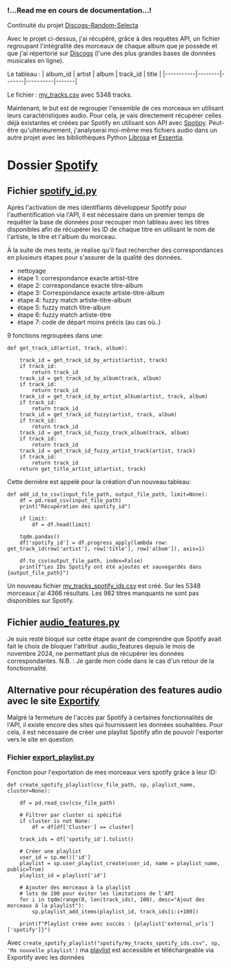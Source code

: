 ### !...Read me en cours de documentation...!

Continuité du projet [Discogs-Random-Selecta](https://github.com/Ben-TerraPi/Discogs-Random-Selecta)


Avec le projet ci-dessus, j'ai récupéré, grâce à des requêtes API, un fichier regroupant l'intégralité des morceaux de chaque album que je possède et que j'ai répertorié sur [Discogs](https://www.discogs.com/) (l'une des plus grandes bases de données musicales en ligne).

Le tableau :
| album_id  | artist | album | track_id | title |
|-----------|--------|-------|----------|-------|

Le fichier : [my_tracks.csv](https://github.com/Ben-TerraPi/Discogs-Random-Selecta/blob/main/my_tracks.csv) avec 5348 tracks.

Maintenant, le but est de regrouper l'ensemble de ces morceaux en utilisant leurs caractéristiques audio. Pour cela, je vais directement récupérer celles déjà existantes et créées par Spotify en utilisant son API avec [Spotipy](https://spotipy.readthedocs.io/en/2.25.1/). Peut-être qu'ultérieurement, j'analyserai moi-même mes fichiers audio dans un autre projet avec les bibliothèques Python [Librosa](https://librosa.org/doc/latest/index.html#) et [Essentia](https://essentia.upf.edu/index.html#).

# Dossier [Spotify](https://github.com/Ben-TerraPi/clustering_with_audio_feature/tree/main/spotify)

## Fichier [spotify_id.py](https://github.com/Ben-TerraPi/clustering_with_audio_feature/blob/main/spotify/spotify_id.py)

Après l'activation de mes identifiants développeur Spotify pour l'authentification via l'API, il est nécessaire dans un premier temps de requêter la base de données pour recouper mon tableau avec les titres disponibles afin de récupérer les ID de chaque titre en utilisant le nom de l'artiste, le titre et l'album du morceau.

À la suite de mes tests, je réalise qu'il faut rechercher des correspondances en plusieurs étapes pour s'assurer de la qualité des données.

- nettoyage
- étape 1: correspondance exacte artist-titre
- étape 2: correspondance exacte titre-album
- étape 3: Correspondance exacte artiste-titre-album
- étape 4: fuzzy match artiste-titre-album
- étape 5: fuzzy match titre-album
- étape 6: fuzzy match artiste-titre
- étape 7: code de départ moins précis (au cas où..)

9 fonctions regroupées dans une:

```
def get_track_id(artist, track, album):

    track_id = get_track_id_by_artist(artist, track)
    if track_id:
        return track_id
    track_id = get_track_id_by_album(track, album)
    if track_id:
        return track_id
    track_id = get_track_id_by_artist_album(artist, track, album)
    if track_id:
        return track_id
    track_id = get_track_id_fuzzy(artist, track, album)
    if track_id:
        return track_id
    track_id = get_track_id_fuzzy_track_album(track, album)
    if track_id:
        return track_id
    track_id = get_track_id_fuzzy_artist_track(artist, track)
    if track_id:
        return track_id
    return get_title_artist_id(artist, track)
```

Cette dernière est appelé pour la création d'un nouveau tableau:

```
def add_id_to_csv(input_file_path, output_file_path, limit=None):
    df = pd.read_csv(input_file_path)
    print("Récupération des spotify_id")

    if limit:
        df = df.head(limit)

    tqdm.pandas()
    df['spotify_id'] = df.progress_apply(lambda row: get_track_id(row['artist'], row['title'], row['album']), axis=1)

    df.to_csv(output_file_path, index=False)
    print(f"Les IDs Spotify ont été ajoutés et sauvegardés dans {output_file_path}")
```

Un nouveau fichier [my_tracks_spotify_ids.csv](https://github.com/Ben-TerraPi/Discogs-Random-Selecta/blob/main/my_tracks.csv) est créé. Sur les 5348 morceaux j'ai 4366 résultats. Les 982 titres manquants ne sont pas disponibles sur Spotify.


## Fichier [audio_features.py](https://github.com/Ben-TerraPi/clustering_with_audio_feature/blob/main/spotify/audio_features.py)

Je suis resté bloqué sur cette étape avant de comprendre que Spotify avait fait le choix de bloquer l'attribut .audio_features depuis le mois de novembre 2024, ne permettant plus de récupérer les données correspondantes. 
N.B. : Je garde mon code dans le cas d'un retour de la fonctionnalité.

## Alternative pour récupération des features audio avec le site [Exportify](https://exportify.net/)

Malgré la fermeture de l'accès par Spotify à certaines fonctionnalités de l'API, il existe encore des sites qui fournissent les données souhaitées. Pour cela, il est nécessaire de créer une playlist Spotify afin de pouvoir l'exporter vers le site en question.

### Fichier [export_playlist.py](https://github.com/Ben-TerraPi/clustering_with_audio_feature/blob/main/spotify/export_playlist.py)

Fonction pour l'exportation de mes morceaux vers spotify grâce à leur ID:

```
def create_spotify_playlist(csv_file_path, sp, playlist_name, cluster=None):

    df = pd.read_csv(csv_file_path)

    # Filtrer par cluster si spécifié
    if cluster is not None:
        df = df[df['Cluster'] == cluster]

    track_ids = df['spotify_id'].tolist()

    # Créer une playlist
    user_id = sp.me()['id']
    playlist = sp.user_playlist_create(user_id, name = playlist_name, public=True)
    playlist_id = playlist['id']

    # Ajouter des morceaux à la playlist
    # lots de 100 pour éviter les limitations de l'API
    for i in tqdm(range(0, len(track_ids), 100), desc="Ajout des morceaux à la playlist"):
        sp.playlist_add_items(playlist_id, track_ids[i:i+100])

    print(f"Playlist créée avec succès : {playlist['external_urls']['spotify']}")
```

Avec ``` create_spotify_playlist("spotify/my_tracks_spotify_ids.csv", sp, 'Ma nouvelle playlist') ``` ma [playlist](https://open.spotify.com/playlist/7nFejU5iwTVpYQUfFM1G4E) est accessible et téléchargeable via Exportify avec les données 




